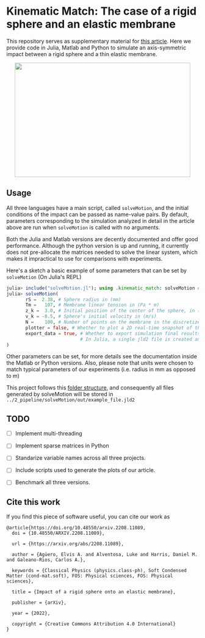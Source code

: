 # Kinematic Match: The case of a rigid sphere and an elastic membrane
This repository serves as supplementary material for [this article](https://arxiv.org/abs/2208.11089). Here we provide code in Julia, Matlab and Python to simulate an axis-symmetric impact between a rigid sphere and a thin elastic membrane.


<p align="center">
  <img width="460" height="300" src="https://user-images.githubusercontent.com/51973026/164895999-b7d0b276-0552-4798-adba-aeb5138f92dd.gif">
</p>

## Usage

All three languages have a main script, called `solveMotion`, and the initial conditions of the impact can be passed as name-value pairs. By default, parameters corresponding to the simulation analyzed in detail in the article  above are run when `solveMotion` is called with no arguments. 

Both the Julia and Matlab versions are decently documented and offer good performance. Although the python version is up and running, it currently does not pre-allocate the matrices needed to solve the linear system, which makes it impractical to use for comparisons with experiments.

Here's a sketch a basic example of some parameters that can be set by `solveMotion` (On Julia's REPL)

```julia
julia> include("solveMotion.jl"); using .kinematic_match: solveMotion # This import statement is not necessary in matlab and python
julia> solveMotion(
       rS =  2.38, # Sphere radius in (mm)
       Tm =   107, # Membrane linear tension in (Pa * m)
       z_k =  3.0, # Initial position of the center of the sphere, in (mm)
       v_k = -0.5, # Sphere's initial velocity in (m/s)
       N =    100, # Number of points on the membrane in the discretized problem per unit radius 
       plotter = false, # Whether to plot a 2D real-time snapshot of the simulation (false is best for performance)
       export_data = true, # Whether to export simulation final results. 
                           # In Julia, a single jld2 file is created and a reference to this file is stored in a .csv
)
```

Other parameters can be set, for more details see the documentation inside the Matlab or Python versions. Also, please note that units were chosen to match typical parameters of our experiments (i.e. radius in mm as opposed to m)

This project follows this [folder structure](https://towardsdatascience.com/how-to-keep-your-research-projects-organized-part-1-folder-structure-10bd56034d3a), and consequently all files generated by solveMotion will be stored in `../2_pipeline/solveMotion/out/example_file.jld2`


## TODO

- [ ] Implement multi-threading 
- [ ] Implement sparse matrices in Python
- [ ] Standarize variable names across all three projects. 
- [ ] Include scripts used to generate the plots of our article.
- [ ] Benchmark all three versions.


## Cite this work

If you find this piece of software useful, you can cite our work as 


```
@article{https://doi.org/10.48550/arxiv.2208.11089,
  doi = {10.48550/ARXIV.2208.11089},
  
  url = {https://arxiv.org/abs/2208.11089},
  
  author = {Agüero, Elvis A. and Alventosa, Luke and Harris, Daniel M. and Galeano-Rios, Carlos A.},
  
  keywords = {Classical Physics (physics.class-ph), Soft Condensed Matter (cond-mat.soft), FOS: Physical sciences, FOS: Physical sciences},
  
  title = {Impact of a rigid sphere onto an elastic membrane},
  
  publisher = {arXiv},
  
  year = {2022},
  
  copyright = {Creative Commons Attribution 4.0 International}
}
```


